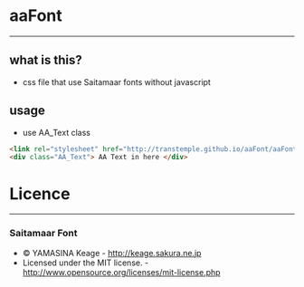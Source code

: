 # aaFont
-------------------
## what is this?

 * css file that use Saitamaar fonts without javascript

## usage

 * use AA_Text class
 
```html
<link rel="stylesheet" href="http://transtemple.github.io/aaFont/aaFont.css" type="text/css" charset="utf-8" />
<div class="AA_Text"> AA Text in here </div>
```

# Licence
---------------------

### Saitamaar Font

* &copy; YAMASINA Keage - http://keage.sakura.ne.jp
* Licensed under the MIT license. - http://www.opensource.org/licenses/mit-license.php
